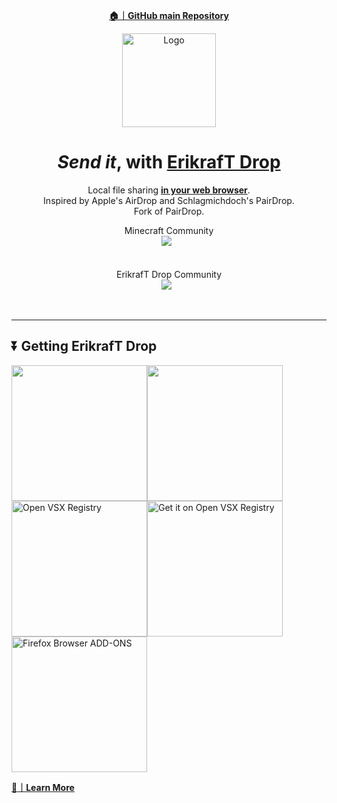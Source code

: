 <div align="center">

<a href="https://github.com/erikraft/Drop"><strong>🏠｜GitHub main Repository</strong></a>
  
 <a href="https://github.com/erikraft/Drop">
    <img src="https://biodrop.erikraft.com/images/Logo.png" alt="Logo"  width="150" height="150">
  </a>
 
  # _Send it_, with [ErikrafT Drop](https://drop.erikraft.com/)

  <p>
    Local file sharing <a href="https://drop.erikraft.com/"><strong>in your web browser</strong></a>. 
    <br>
    Inspired by Apple's AirDrop and Schlagmichdoch's PairDrop.
    <br> 
    Fork of PairDrop.
    <br>
  </p>
</div>

<p align="center">
 	  Minecraft Community<br>
 	  <a href="https://discord.gg/8ErMwRy4aj"><img src="https://img.shields.io/discord/1121464803941171270?label=discord&style=flat-square&color=5a66f6"></a>
	  &nbsp;
<br>
<br>
<br>
ErikrafT Drop Community
<br>
 	  <a href="https://discord.gg/KWvqwRxjnA"><img src="https://img.shields.io/discord/1372342747494613032?label=discord&style=flat-square&color=5a66f6"></a>
	  &nbsp;
<br>

</p>

<br>

---

## ⏬ Getting ErikrafT Drop

<a href="https://drop.erikraft.com/" target="_blank"><img src="https://i.imgur.com/9uq39iu.png" width="217"/></a><a href="https://github.com/erikraft/App-Drop-Apk/raw/main/ErikrafT%20Drop.apk" target="_blank"><img src="https://i.imgur.com/nxlokSi.png" width="217"/></a><a href="https://marketplace.visualstudio.com/items?itemName=ErikrafT.erikraft-drop" target="_blank"><img src="https://i.imgur.com/fBWr0lN.png" width="217" alt="Open VSX Registry"/><a href="https://open-vsx.org/extension/ErikrafT/erikraft-drop" target="_blank"><img src="https://i.imgur.com/1OJsWQz.png" width="217" alt="Get it on Open VSX Registry"/><a href="https://addons.mozilla.org/pt-BR/firefox/addon/erikraft-drop/" target="_blank"><img src="https://i.imgur.com/2MubKYT.png" width="217" alt="Firefox Browser ADD-ONS"/>

<a href="https://github.com/erikraft/Drop"><strong>📄｜Learn More</strong></a>
